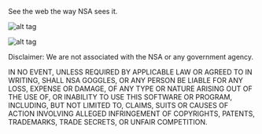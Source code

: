 See the web the way NSA sees it. 

![alt tag](https://raw.github.com/hbradlow/nsagoggles/master/shot1.png)

![alt tag](https://raw.github.com/hbradlow/nsagoggles/master/shot2.png)

Disclaimer: We are not associated with the NSA or any government agency.

IN NO EVENT, UNLESS REQUIRED BY APPLICABLE 
LAW OR AGREED TO IN WRITING, SHALL NSA GOGGLES, OR 
ANY PERSON BE LIABLE FOR ANY LOSS, EXPENSE OR 
DAMAGE, OF ANY TYPE OR NATURE ARISING OUT OF 
THE USE OF, OR INABILITY TO USE THIS SOFTWARE 
OR PROGRAM, INCLUDING, BUT NOT LIMITED TO, 
CLAIMS, SUITS OR CAUSES OF ACTION INVOLVING 
ALLEGED INFRINGEMENT OF COPYRIGHTS, PATENTS, 
TRADEMARKS, TRADE SECRETS, OR UNFAIR 
COMPETITION.
